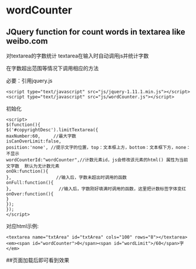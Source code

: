 # wordCounter
## JQuery function for count words in textarea like weibo.com
对textarea的字数统计 textarea在输入时自动调用js并统计字数 

在字数超出范围等情况下调用相应的方法

必要：引用jquery.js

    <script type="text/javascript" src="js/jquery-1.11.1.min.js"></script>
    <script type="text/javascript" src="js/wordCounter.js"></script>

初始化

    <script>
    $(function(){
    $('#copyrightDesc').limitTextarea({                                            
    maxNumber:60,     //最大字数
    isCanOverLimit:false,
    position:'none', //提示文字的位置，top：文本框上方，bottom：文本框下方，none：不显示
    wordCounterId:"wordCounter",//计数元素id，js会修改该元素的html() 属性为当前文字数  默认为无计数元素
    onOk:function(){
    },                 //输入后，字数未超出时调用的函数
    onFull:function(){
    },                  //输入后，字数刚好填满时调用的函数，这里把计数标签字体变红 
    onOver:function(){
    }
    });    
    });
    </script>

对应html示例:

    <textarea name="txtArea" id="txtArea" cols="100" rows="8"></textarea>
    <em><span id="wordCounter">0</span><span id="wordLimit">/60</span>字</em>


##页面加载后即可看到效果
